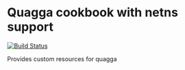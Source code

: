 
# Quagga cookbook with netns support

[![Build Status](https://travis-ci.org/karthik-altiscale/quagga-cookbook.svg?branch=master)](https://travis-ci.org/karthik-altiscale/quagga-cookbook)


Provides custom resources for quagga
